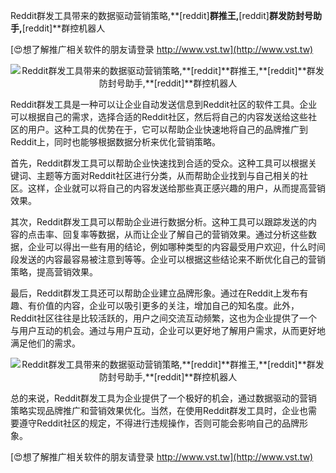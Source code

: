 Reddit群发工具带来的数据驱动营销策略,**[reddit]**群推王,**[reddit]**群发防封号助手,**[reddit]**群控机器人

[😍想了解推广相关软件的朋友请登录 http://www.vst.tw](http://www.vst.tw)

 <center><img src="https://vst.tw/MP4/tuiguang/png/2.png" alt="Reddit群发工具带来的数据驱动营销策略,**[reddit]**群推王,**[reddit]**群发防封号助手,**[reddit]**群控机器人"></center>

Reddit群发工具是一种可以让企业自动发送信息到Reddit社区的软件工具。企业可以根据自己的需求，选择合适的Reddit社区，然后将自己的内容发送给这些社区的用户。这种工具的优势在于，它可以帮助企业快速地将自己的品牌推广到Reddit上，同时也能够根据数据分析来优化营销策略。

首先，Reddit群发工具可以帮助企业快速找到合适的受众。这种工具可以根据关键词、主题等方面对Reddit社区进行分类，从而帮助企业找到与自己相关的社区。这样，企业就可以将自己的内容发送给那些真正感兴趣的用户，从而提高营销效果。

其次，Reddit群发工具可以帮助企业进行数据分析。这种工具可以跟踪发送的内容的点击率、回复率等数据，从而让企业了解自己的营销效果。通过分析这些数据，企业可以得出一些有用的结论，例如哪种类型的内容最受用户欢迎，什么时间段发送的内容最容易被注意到等等。企业可以根据这些结论来不断优化自己的营销策略，提高营销效果。

最后，Reddit群发工具还可以帮助企业建立品牌形象。通过在Reddit上发布有趣、有价值的内容，企业可以吸引更多的关注，增加自己的知名度。此外，Reddit社区往往是比较活跃的，用户之间交流互动频繁，这也为企业提供了一个与用户互动的机会。通过与用户互动，企业可以更好地了解用户需求，从而更好地满足他们的需求。

 <center><img src="https://vst.tw/MP4/tuiguang/png/2.png" alt="Reddit群发工具带来的数据驱动营销策略,**[reddit]**群推王,**[reddit]**群发防封号助手,**[reddit]**群控机器人"></center>

总的来说，Reddit群发工具为企业提供了一个极好的机会，通过数据驱动的营销策略实现品牌推广和营销效果优化。当然，在使用Reddit群发工具时，企业也需要遵守Reddit社区的规定，不得进行违规操作，否则可能会影响自己的品牌形象。

[😍想了解推广相关软件的朋友请登录 http://www.vst.tw](http://www.vst.tw)



